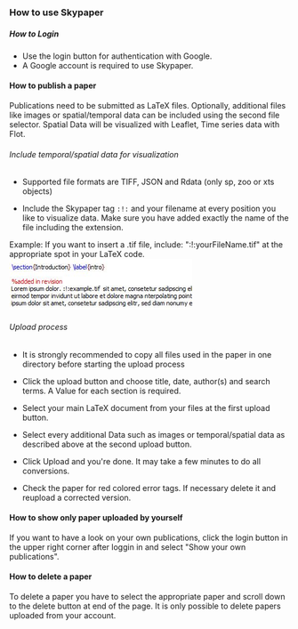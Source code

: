 ### How to use Skypaper

##### How to Login

  - Use the login button for authentication with Google.
  - A Google account is required to use Skypaper.

#### How to publish a paper

  Publications need to be submitted as LaTeX files. Optionally, additional files like images or spatial/temporal data can be included    using the second file selector.
  Spatial Data will be visualized with Leaflet, Time series data with Flot.

###### Include temporal/spatial data for visualization 
  - Supported file formats are TIFF, JSON and Rdata (only sp, zoo or xts objects)

  - Include the Skypaper tag `:!:` and your filename at every position you like to visualize data.
    Make sure you have added exactly the name of the file including the extension.

   Example: If you want to insert a .tif file, include: ":!:yourFileName.tif" 
   at the appropriate spot in your LaTeX code.
   ![Beispiel Tag](/public/images/BeispielTag2.JPG "Tag")

###### Upload process 
  - It is strongly recommended to copy all files used in the paper in one directory before starting the upload process
  
  - Click the upload button and choose title, date, author(s) and search terms. A Value for each section is required.
  
  - Select your main LaTeX document from your files at the first upload button.
  
  - Select every additional Data such as images or temporal/spatial data as described above at the second upload button.

  - Click Upload and you're done. It may take a few minutes to do all conversions.
  
  - Check the paper for red colored error tags. If necessary delete it and reupload a corrected version. 

#### How to show only paper uploaded by yourself

  If you want to have a look on your own publications, click the login button in the upper right corner after loggin in and select
  "Show your own publications".

#### How to delete a paper

  To delete a paper you have to select the appropriate paper and scroll down to the delete button at end of the page.
  It is only possible to delete papers uploaded from your account. 
